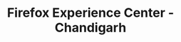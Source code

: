 ---
title: "Firefox Experience Center - Chandigarh"
url: /chandigarh/firefox-experience-center-chandigarh/
shop: bicycle
---